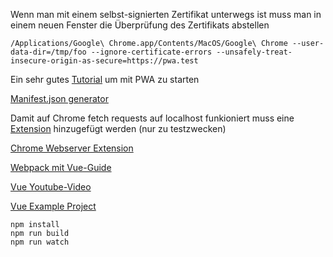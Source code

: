 Wenn man mit einem selbst-signierten Zertifikat unterwegs ist muss man in einem neuen Fenster die Überprüfung des Zertifikats abstellen
```
/Applications/Google\ Chrome.app/Contents/MacOS/Google\ Chrome --user-data-dir=/tmp/foo --ignore-certificate-errors --unsafely-treat-insecure-origin-as-secure=https://pwa.test
```

Ein sehr gutes [Tutorial](https://www.youtube.com/watch?v=gcx-3qi7t7c&t=182s) um mit PWA zu starten

[Manifest.json generator](https://app-manifest.firebaseapp.com/)

Damit auf Chrome fetch requests auf localhost funkioniert muss eine [Extension](https://chrome.google.com/webstore/detail/allow-control-allow-origi/nlfbmbojpeacfghkpbjhddihlkkiljbi/related) hinzugefügt werden (nur zu testzwecken)

[Chrome Webserver Extension](https://chrome.google.com/webstore/detail/web-server-for-chrome/ofhbbkphhbklhfoeikjpcbhemlocgigb)

[Webpack mit Vue-Guide](https://vuejs.org/v2/guide/installation.html#Direct-lt-script-gt-Include)

[Vue Youtube-Video](https://www.youtube.com/watch?v=78tNYZUS-ps)

[Vue Example Project](https://github.com/prograhammer/vue-example-project)

```
npm install
npm run build
npm run watch
```